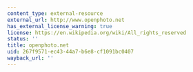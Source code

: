```yaml
---
content_type: external-resource
external_url: http://www.openphoto.net
has_external_license_warning: true
license: https://en.wikipedia.org/wiki/All_rights_reserved
status: ''
title: openphoto.net
uid: 267f9571-ec43-44a7-b6e8-cf1091bc0407
wayback_url: ''
---
```


